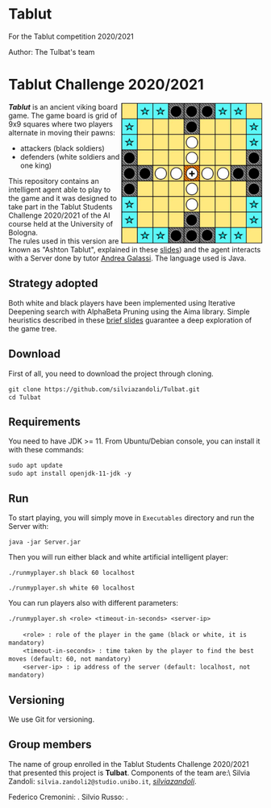 # Tablut
For the Tablut competition 2020/2021

Author: The Tulbat's team

# Tablut Challenge 2020/2021

<img align="right" width="280" height="280" src="Cattura.PNG">

**_Tablut_** is an ancient viking board game.
The game board is grid of 9x9 squares where two players alternate in moving their pawns:
* attackers (black soldiers) 
* defenders (white soldiers and one king)   

This repository contains an intelligent agent able to play to the game and it was designed to take part in the Tablut Students Challenge 2020/2021 of the AI course held at the University of Bologna.                   
The rules used in this version are known as "Ashton Tablut", explained in these [slides](ChallengeAI20-21.pdf)) and the agent interacts with a Server done by tutor [Andrea Galassi](https://github.com/AGalassi/TablutCompetition).
The language used is Java.

## Strategy adopted

Both white and black players have been implemented using Iterative Deepening search with AlphaBeta Pruning using the Aima library. 
Simple heuristics described in these [brief slides](Tulbat.pdf) guarantee a deep exploration of the game tree.

## Download

First of all, you need to download the project through cloning.

```console
git clone https://github.com/silviazandoli/Tulbat.git
cd Tulbat
```

## Requirements

You need to have JDK >= 11. From Ubuntu/Debian console, you can install it with these commands:
```console
sudo apt update
sudo apt install openjdk-11-jdk -y
```

## Run

To start playing, you will simply move in `Executables` directory and run the Server with:
```console
java -jar Server.jar
```
Then you will run either black and white artificial intelligent player:
```console
./runmyplayer.sh black 60 localhost
```
```console
./runmyplayer.sh white 60 localhost
```

You can run players also with different parameters:
```console
./runmyplayer.sh <role> <timeout-in-seconds> <server-ip>
    
    <role> : role of the player in the game (black or white, it is mandatory)
    <timeout-in-seconds> : time taken by the player to find the best moves (default: 60, not mandatory)
    <server-ip> : ip address of the server (default: localhost, not mandatory)

```

## Versioning

We use Git for versioning.

## Group members

 The name of group enrolled in the Tablut Students Challenge 2020/2021 that presented this project is **Tulbat**.
 Components of the team are:\\
 Silvia Zandoli: `silvia.zandoli2@studio.unibo.it`, [_silviazandoli_](https://github.com/silviazandoli).
 
 Federico Cremonini: .
 Silvio Russo: .






